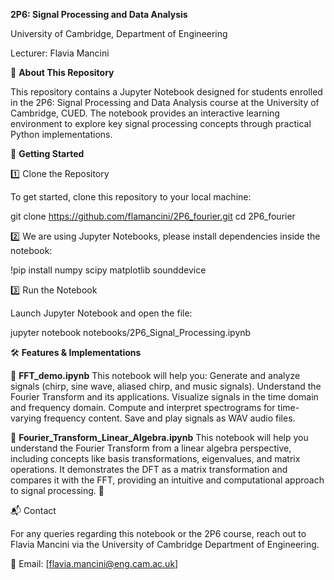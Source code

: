 **2P6: Signal Processing and Data Analysis**

University of Cambridge, Department of Engineering

Lecturer: Flavia Mancini

📌 **About This Repository**

This repository contains a Jupyter Notebook designed for students enrolled in the 2P6: Signal Processing and Data Analysis course at the University of Cambridge, CUED. The notebook provides an interactive learning environment to explore key signal processing concepts through practical Python implementations.


🚀 **Getting Started**

1️⃣ Clone the Repository

To get started, clone this repository to your local machine:

git clone https://github.com/flamancini/2P6_fourier.git
cd 2P6_fourier

2️⃣ We are using Jupyter Notebooks, please install dependencies inside the notebook:

!pip install numpy scipy matplotlib sounddevice

3️⃣ Run the Notebook

Launch Jupyter Notebook and open the file:

jupyter notebook notebooks/2P6_Signal_Processing.ipynb


🛠 **Features & Implementations**

📌 **FFT_demo.ipynb**
This notebook will help you:
Generate and analyze signals (chirp, sine wave, aliased chirp, and music signals).
Understand the Fourier Transform and its applications.
Visualize signals in the time domain and frequency domain.
Compute and interpret spectrograms for time-varying frequency content.
Save and play signals as WAV audio files.

📌 **Fourier_Transform_Linear_Algebra.ipynb**
This notebook will help you understand the Fourier Transform from a linear algebra perspective, including concepts like basis transformations, eigenvalues, and matrix operations. It demonstrates the DFT as a matrix transformation and compares it with the FFT, providing an intuitive and computational approach to signal processing. 🚀


📬 Contact

For any queries regarding this notebook or the 2P6 course, reach out to Flavia Mancini via the University of Cambridge Department of Engineering.

📧 Email: [flavia.mancini@eng.cam.ac.uk]


